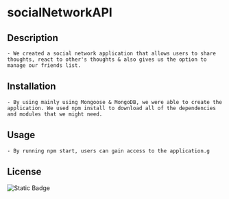 # socialNetworkAPI

## Description 
    - We created a social network application that allows users to share thoughts, react to other's thoughts & also gives us the option to manage our friends list. 

 ## Installation
    - By using mainly using Mongoose & MongoDB, we were able to create the application. We used npm install to download all of the dependencies and modules that we might need.
## Usage 
    - By running npm start, users can gain access to the application.g


## License
![Static Badge](https://img.shields.io/badge/license-MIT-pink)
